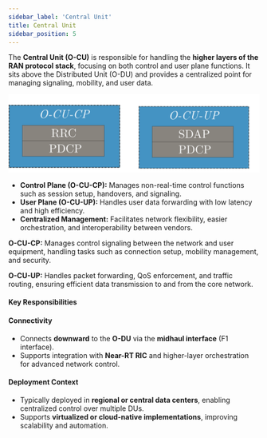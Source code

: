 ```yaml
---
sidebar_label: 'Central Unit'
title: Central Unit
sidebar_position: 5
---
```


The **Central Unit (O-CU)** is responsible for handling the **higher layers of the RAN protocol stack**, focusing on both control and user plane functions. It sits above the Distributed Unit (O-DU) and provides a centralized point for managing signaling, mobility, and user data.

![image_overview](/img/control_unit.svg)

- **Control Plane (O-CU-CP):** Manages non-real-time control functions such as session setup, handovers, and signaling.
- **User Plane (O-CU-UP):** Handles user data forwarding with low latency and high efficiency.
- **Centralized Management:** Facilitates network flexibility, easier orchestration, and interoperability between vendors.


**O-CU-CP:** Manages control signaling between the network and user equipment, handling tasks such as connection setup, mobility management, and security.

**O-CU-UP:** Handles packet forwarding, QoS enforcement, and traffic routing, ensuring efficient data transmission to and from the core network.




#### **Key Responsibilities**


#### **Connectivity**
- Connects **downward** to the **O-DU** via the **midhaul interface** (F1 interface).
- Supports integration with **Near-RT RIC** and higher-layer orchestration for advanced network control.

#### **Deployment Context**
- Typically deployed in **regional or central data centers**, enabling centralized control over multiple DUs.
- Supports **virtualized or cloud-native implementations**, improving scalability and automation.
